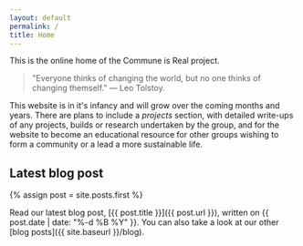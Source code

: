 ```yaml
---
layout: default
permalink: /
title: Home
---
```


This is the online home of the Commune is Real project.

> "Everyone thinks of changing the world, but no one thinks of changing themself." — Leo Tolstoy.

This website is in it's infancy and will grow over the coming months and years. There are plans to include a _projects_ section, with detailed write-ups of any projects, builds or research undertaken by the group, and for the website to become an educational resource for other groups wishing to form a community or a lead a more sustainable life.  

## Latest blog post

{% assign post = site.posts.first %}

Read our latest blog post, [{{ post.title }}]({{ post.url }}), written on {{ post.date | date: "%-d %B %Y" }}.
You can also take a look at our other [blog posts]({{ site.baseurl }}/blog).
